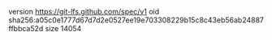 version https://git-lfs.github.com/spec/v1
oid sha256:a05c0e1777d67d7d2e0527ee19e703308229b15c8c43eb56ab24887ffbbca52d
size 14054
